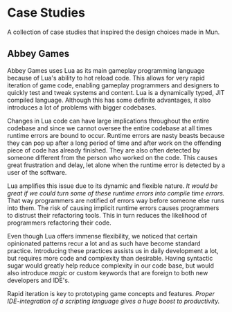 # Case Studies

A collection of case studies that inspired the design choices made in Mun.

## Abbey Games

Abbey Games uses Lua as its main gameplay programming language because of Lua's
ability to hot reload code. This allows for very rapid iteration of game code, enabling
gameplay programmers and designers to quickly test and tweak systems and
content. Lua is a dynamically typed, JIT compiled language. Although this has
some definite advantages, it also introduces a lot of problems with bigger codebases.

Changes in Lua code can have large implications throughout the entire codebase
and since we cannot oversee the entire codebase at all times runtime errors are
bound to occur. Runtime errors are nasty beasts because they can pop up after a
long period of time and after work on the offending piece of code has already
finished. They are also often detected by someone different from the person who
worked on the code. This causes great frustration and delay, let alone when the
runtime error is detected by a user of the software.

Lua amplifies this issue due to its dynamic and flexible nature. *It would be
great if we could turn some of these runtime errors into compile time errors.*
That way programmers are notified of errors way before someone else runs into
them. The risk of causing implicit runtime errors causes programmers to distrust
their refactoring tools. This in turn reduces the likelihood of programmers
refactoring their code.

Even though Lua offers immense flexibility, we noticed that certain opinionated
patterns recur a lot and as such have become standard practice. Introducing
these practices assists us in daily development a lot, but requires more code
and complexity than desirable. Having syntactic sugar would greatly help
reduce complexity in our code base, but would also introduce *magic* or custom
keywords that are foreign to both new developers and IDE's. 

Rapid iteration is key to prototyping game concepts and features. *Proper
IDE-integration of a scripting language gives a huge boost to productivity.*
